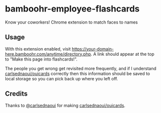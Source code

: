 # bamboohr-employee-flashcards

Know your coworkers! Chrome extension to match faces to names

## Usage

With this extension enabled, visit https://your-domain-here.bamboohr.com/anytime/directory.php. A link should appear at the top to "Make this page into flashcards!".

The people you get wrong get revisited more frequently, and if I understand [carlsednaoui/ouicards](https://github.com/carlsednaoui/ouicards) correctly then this information should be saved to local storage so you can pick back up where you left off.

## Credits

Thanks to [@carlsednaoui](https://github.com/carlsednaoui) for making [carlsednaoui/ouicards](https://github.com/carlsednaoui/ouicards).
